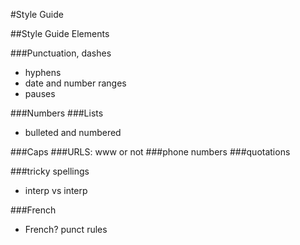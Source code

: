 #Style Guide

##Style Guide Elements

###Punctuation, dashes
- hyphens
- date and number ranges
- pauses

###Numbers
###Lists 
- bulleted and numbered

###Caps
###URLS: www or not
###phone numbers
###quotations

###tricky spellings
- interp vs interp

###French
- French? punct rules
